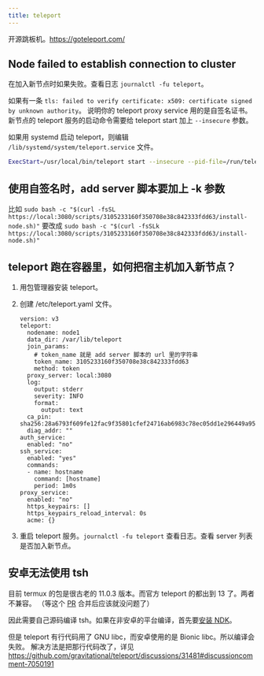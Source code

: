 ```yaml
---
title: teleport
---
```



开源跳板机。https://goteleport.com/

## Node failed to establish connection to cluster

在加入新节点时如果失败。查看日志 `journalctl -fu teleport`。

如果有一条 `tls: failed to verify certificate: x509: certificate signed by unknown authority`。
说明你的 teleport proxy service 用的是自签名证书。新节点的 teleport 服务的启动命令需要给 teleport start 加上 `--insecure` 参数。

如果用 systemd 启动 teleport，则编辑 `/lib/systemd/system/teleport.service` 文件。

```sh
ExecStart=/usr/local/bin/teleport start --insecure --pid-file=/run/teleport.pid
```

## 使用自签名时，add server 脚本要加上 -k 参数

比如 `sudo bash -c "$(curl -fsSL https://local:3080/scripts/3105233160f350708e38c842333fdd63/install-node.sh)"`
要改成 `sudo bash -c "$(curl -fsSLk https://local:3080/scripts/3105233160f350708e38c842333fdd63/install-node.sh)"`

## teleport 跑在容器里，如何把宿主机加入新节点？

1. 用包管理器安装 teleport。
2. 创建 /etc/teleport.yaml 文件。

    ```
    version: v3
    teleport:
      nodename: node1
      data_dir: /var/lib/teleport
      join_params:
        # token_name 就是 add server 脚本的 url 里的字符串
        token_name: 3105233160f350708e38c842333fdd63
        method: token
      proxy_server: local:3080
      log:
        output: stderr
        severity: INFO
        format:
          output: text
      ca_pin: sha256:28a6793f609fe12fac9f35801cfef24716ab6983c78ec05dd1e296449a95bff0
      diag_addr: ""
    auth_service:
      enabled: "no"
    ssh_service:
      enabled: "yes"
      commands:
      - name: hostname
        command: [hostname]
        period: 1m0s
    proxy_service:
      enabled: "no"
      https_keypairs: []
      https_keypairs_reload_interval: 0s
      acme: {}
    ```

3. 重启 teleport 服务。`journalctl -fu teleport` 查看日志。查看 server 列表是否加入新节点。

## 安卓无法使用 tsh

目前 termux 的包是很古老的 11.0.3 版本。而官方 teleport 的都出到 13 了。两者不兼容。
（等这个 [PR](https://github.com/termux/termux-packages/pull/17852/files) 合并后应该就没问题了）

因此需要自己源码编译 tsh。如果在非安卓的平台编译，首先要[安装 NDK](../go/cgo-build-for-android.md)。

但是 teleport 有行代码用了 GNU libc，而安卓使用的是 Bionic libc。所以编译会失败。
解决方法是把那行代码改了，详见 https://github.com/gravitational/teleport/discussions/31481#discussioncomment-7050191
